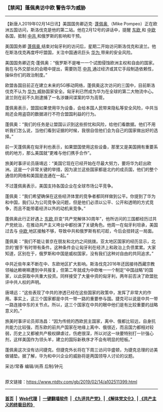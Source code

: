 ### 【禁闻】蓬佩奥访中欧 警告华为威胁
------------------------

<div class="post_content">
 <p>
  【新唐人2019年02月14日讯】美国国务卿迈克‧
  <a href="https://www.ntdtv.com/gb/蓬佩奥.htm">
   蓬佩奥
  </a>
  （Mike Pompeo）正在欧洲五国访问，斯洛伐克是他的第二站。他在2月12号的讲话中，提醒
  <a href="https://www.ntdtv.com/gb/东欧.htm">
   东欧
  </a>
  和
  <a href="https://www.ntdtv.com/gb/中欧.htm">
   中欧
  </a>
  各国，抵制
  <a href="https://www.ntdtv.com/gb/中共.htm">
   中共
  </a>
  和俄罗斯的影响和干预。
 </p>
 <p>
  美国国务卿
  <a href="https://www.ntdtv.com/gb/蓬佩奥.htm">
   蓬佩奥
  </a>
  结束对匈牙利的访问后，星期二开始访问斯洛伐克和波兰。他在斯洛伐克再度呼吁盟国，关注中国通讯巨头
  <a href="https://www.ntdtv.com/gb/华为.htm">
   华为
  </a>
  带来的安全风险。
 </p>
 <p>
  美国国务卿迈克‧蓬佩奥：“俄罗斯不是唯一一个试图侵蚀欧洲主权和自由的国家。我在与外交部长的会晤中提出，需要防范
  <a href="https://www.ntdtv.com/gb/中共.htm">
   中共
  </a>
  通过经济或其它手段制造依赖性，操纵你们的政治制度。”
 </p>
 <p>
  欧盟各国目前正在建立未来的5G移动网络，蓬佩奥这次访问的三国中，目前斯洛伐克不认为
  <a href="https://www.ntdtv.com/gb/华为.htm">
   华为
  </a>
  威胁国家安全。匈牙利已然成为华为在全球的第二大物流中心。波兰则在前不久刚逮捕了一名涉嫌间谍案的华为高管。
 </p>
 <p>
  蓬佩奥表示，盟国如果使用华为设备，会给本国人民带来隐私等安全风险，中共当局还会用盗窃的数据进行不符合盟国利益的行为。
 </p>
 <p>
  蓬佩奥：“我们的任务是让盟国认识到这些担忧和风险，给他们看数据。他们不用听我们怎么说，当他们看到证据的时候，我很自信他们会为自己的国家做出好的选择。”
 </p>
 <p>
  前一天蓬佩奥在匈牙利也表示，如果盟国使用这些设备，那里又是美国拥有重要系统的地方，那么美国就“更难与他们携手合作”。
 </p>
 <p>
  旅美时事评论员唐靖远：“美国它现在已经开始在尽最大努力，要将华为赶出欧洲。这是一个非常关键的举措，因为波兰这些国家都是北约的成员国，他们的整个通信的网络和美国是连通在一起。”
 </p>
 <p>
  不过蓬佩奥表示，美国支持各国企业在全球市场公平竞争。
 </p>
 <p>
  蓬佩奥：“我们希望确保在这些经济体里的竞争者都同样做到公平。你提到了华为和中国，我们认为公司竞争没问题，但是他们必须以公平、公开和透明的方式竞争，而且不能带着经济以外的动机来竞争。”
 </p>
 <p>
  蓬佩奥此行正好遇上
  <a href="https://www.ntdtv.com/gb/东欧.htm">
   东欧
  </a>
  巨变“共产党解体30周年”，他所访问的三国都经历过共产党统治，在推动共产主义垮台中都扮演了关键角色。他周一在匈牙利坦承，美国过去与
  <a href="https://www.ntdtv.com/gb/中欧.htm">
   中欧
  </a>
  地区接触不够，导致中共和俄罗斯有机可趁，今后会扭转这一局面。
 </p>
 <p>
  蓬佩奥：“我们不能让普京在朋友和北约之间挑拨。亚太地区国家的经历显示，北京的‘握手’有时带有条件。这种条件会让匈牙利在经济上和政治上负债累累。大家知道，区别在于，俄罗斯和中国是威权国家，没有我们这种对自由的共同追求。”
 </p>
 <p>
  中共近些年来不断在中、东欧地区扩大影响。斯洛伐克2016年还因接待西藏宗教领袖达赖喇嘛遭到中共报复，但第二年就成为中欧唯一一个制定“中国战略”的国家，以此获取中共重大投资。同样接受了大量中资的匈牙利，两年前否决了欧盟批评中共人权的声明。
 </p>
 <p>
  唐靖远：“这些表现了中共的渗透已经在这些国家的政策中，发挥了非常大的作用。事实上，这三个国家都是中共一带一路的重要参与国。捷克可以说是中共一带一路连接中东的关节点。所以，这三个国家在中共的眼中他们是有比较重要的战略意义的。”
 </p>
 <p>
  旅美时事评论员郑浩昌：“因为传统的西欧民主国家，离中、俄都比较远，自身抗共能力比较强，而东欧的前共产国家在地缘上离中、俄很近，而且国力都相对较弱，历史上又都被共产极权肆虐过，伤疤很深，所以对这一块要特别打一针强心剂，这样美国作为领头羊，建立的国际新秩序才不会有明显的短板。”
 </p>
 <p>
  蓬佩奥这次没有访问捷克。但捷克外长将在下周三访问华盛顿，为捷克总理的访美做铺垫。据了解，华为和中兴企业的威胁将是两国领导人讨论的议题。
 </p>
 <p>
  采访/常春 编辑/尚燕 后制/钟元
 </p>
 <div class="single_ad">
 </div>
</div>

<br/>原文链接：https://www.ntdtv.com/gb/2019/02/14/a102511399.html


------------------------
#### [首页](https://github.com/gfw-breaker/banned-news/blob/master/README.md) &nbsp;|&nbsp; [Web代理](https://github.com/labour-camp/helloworld) &nbsp;|&nbsp; [一键翻墙软件](https://github.com/gfw-breaker/nogfw/blob/master/README.md) &nbsp;| [《九评共产党》](https://github.com/gfw-breaker/9ping.md/blob/master/README.md#九评之一评共产党是什么) | [《解体党文化》](https://github.com/gfw-breaker/jtdwh.md/blob/master/README.md) | [《共产主义的终极目的》](https://github.com/gfw-breaker/gczydzjmd.md/blob/master/README.md)

